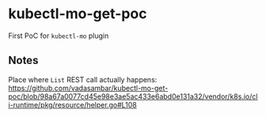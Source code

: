 # kubectl-mo-get-poc
First PoC for `kubectl-mo` plugin

## Notes
Place where `List` REST call actually happens: https://github.com/vadasambar/kubectl-mo-get-poc/blob/98a67a0077cd45e98e3ae5ac433e6abd0e131a32/vendor/k8s.io/cli-runtime/pkg/resource/helper.go#L108